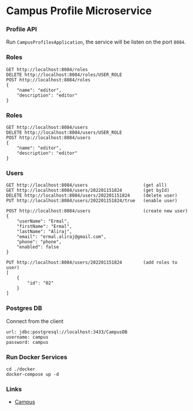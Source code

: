# Campus Profile Microservice

### Profile API

Run `CampusProfilesApplication`, the service will be listen on the port `8084`.

### Roles
```
GET http://localhost:8084/roles
DELETE http://localhost:8084/roles/USER_ROLE
POST http://localhost:8084/roles
{
    "name": "editor",
    "description": "editor"
}
```

### Roles
```
GET http://localhost:8084/users
DELETE http://localhost:8084/users/USER_ROLE
POST http://localhost:8084/users
{
    "name": "editor",
    "description": "editor"
}
```

### Users
```
GET http://localhost:8084/users                     (get all)
GET http://localhost:8084/users/202201151824        (get byId)
DELETE http://localhost:8084/users/202201151824     (delete user)
PUT http://localhost:8084/users/202201151824/true   (enable user)

POST http://localhost:8084/users                    (create new user)
{
    "userName": "Ermal",
    "firstName": "Ermal",
    "lastName": "Aliraj",
    "email": "ermal.aliraj@gmail.com",
    "phone": "phone",
    "enabled": false
}

PUT http://localhost:8084/users/202201151824        (add roles to user)
[
    {
        "id": "02"
    }
]
```

### Postgres DB

Connect from the client
```
url: jdbc:postgresql://localhost:3433/CampusDB
username: campus
password: campus
```

### Run Docker Services
```
cd ./docker
docker-compose up -d
```

### Links
- [Campus](https://github.com/ermalaliraj/campus)